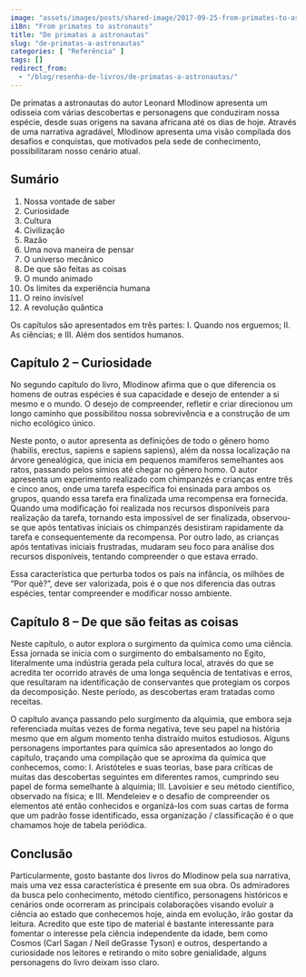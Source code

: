 ```yaml
---
image: "assets/images/posts/shared-image/2017-09-25-from-primates-to-astrounauts.jpg"
i18n: "From primates to astronauts"
title: "De primatas a astronautas"
slug: "de-primatas-a-astronautas"
categories: [ "Referência" ]
tags: []
redirect_from:
  - "/blog/resenha-de-livros/de-primatas-a-astronautas/"
---
```

De primatas a astronautas do autor Leonard Mlodinow apresenta um odisseia com várias descobertas e personagens que conduziram nossa espécie, desde suas origens na savana africana até os dias de hoje. Através de uma narrativa agradável, Mlodinow apresenta uma visão compilada dos desafios e conquistas, que motivados pela sede de conhecimento, possibilitaram nosso cenário atual.

## Sumário

1. Nossa vontade de saber
2. Curiosidade
3. Cultura
4. Civilização
5. Razão
6. Uma nova maneira de pensar
7. O universo mecânico
8. De que são feitas as coisas
9. O mundo animado
10. Os limites da experiência humana
11. O reino invisível
12. A revolução quântica

Os capítulos são apresentados em três partes: I. Quando nos erguemos; II. As ciências; e III. Além dos sentidos humanos.

## Capítulo 2 – Curiosidade

No segundo capítulo do livro, Mlodinow afirma que o que diferencia os homens de outras espécies é sua capacidade e desejo de entender a si mesmo e o mundo. O desejo de compreender, refletir e criar direcionou um longo caminho que possibilitou nossa sobrevivência e a construção de um nicho ecológico único.

Neste ponto, o autor apresenta as definições de todo o gênero homo (habilis, erectus, sapiens e sapiens sapiens), além da nossa localização na árvore genealógica, que inicia em pequenos mamíferos semelhantes aos ratos, passando pelos símios até chegar no gênero homo. O autor apresenta um experimento realizado com chimpanzés e crianças entre três e cinco anos, onde uma tarefa específica foi ensinada para ambos os grupos, quando essa tarefa era finalizada uma recompensa era fornecida. Quando uma modificação foi realizada nos recursos disponíveis para realização da tarefa, tornando esta impossível de ser finalizada, observou-se que após tentativas iniciais os chimpanzés desistiram rapidamente da tarefa e consequentemente da recompensa. Por outro lado, as crianças após tentativas iniciais frustradas, mudaram seu foco para análise dos recursos disponíveis, tentando compreender o que estava errado.

Essa característica que perturba todos os pais na infância, os milhões de “Por quê?”, deve ser valorizada, pois é o que nos diferencia das outras espécies, tentar compreender e modificar nosso ambiente.

## Capítulo 8 – De que são feitas as coisas

Neste capítulo, o autor explora o surgimento da química como uma ciência. Essa jornada se inicia com o surgimento do embalsamento no Egito, literalmente uma indústria gerada pela cultura local, através do que se acredita ter ocorrido através de uma longa sequência de tentativas e erros, que resultaram na identificação de conservantes que protegiam os corpos da decomposição. Neste período, as descobertas eram tratadas como receitas.

O capítulo avança passando pelo surgimento da alquimia, que embora seja referenciada muitas vezes de forma negativa, teve seu papel na história mesmo que em algum momento tenha distraído muitos estudiosos. Alguns personagens importantes para química são apresentados ao longo do capítulo, traçando uma compilação que se aproxima da química que conhecemos, como: I. Aristóteles e suas teorias, base para críticas de muitas das descobertas seguintes em diferentes ramos, cumprindo seu papel de forma semelhante à alquimia; III. Lavoisier e seu método científico, observado na física; e III. Mendeleiev e o desafio de compreender os elementos até então conhecidos e organizá-los com suas cartas de forma que um padrão fosse identificado, essa organização / classificação é o que chamamos hoje de tabela periódica.

## Conclusão

Particularmente, gosto bastante dos livros do Mlodinow pela sua narrativa, mais uma vez essa característica é presente em sua obra. Os admiradores da busca pelo conhecimento, método científico, personagens históricos e cenários onde ocorreram as principais colaborações visando evoluir a ciência ao estado que conhecemos hoje, ainda em evolução, irão gostar da leitura. Acredito que este tipo de material é bastante interessante para fomentar o interesse pela ciência independente da idade, bem como Cosmos (Carl Sagan / Neil deGrasse Tyson) e outros, despertando a curiosidade nos leitores e retirando o mito sobre genialidade, alguns personagens do livro deixam isso claro.